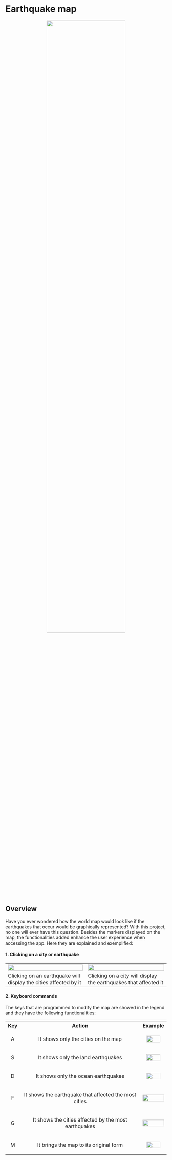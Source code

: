 <h1> Earthquake map </h1>

<p align = "center"> <img src = "https://user-images.githubusercontent.com/113531446/192155210-aba23d1a-4a7e-4cdd-9249-bc72b786c1f7.png" width = "70%"/> </p>

<h2> Overview </h2>

<p align = "left"> Have you ever wondered how the world map would look like if the earthquakes that occur would be graphically represented? With this project, no one will ever have this question. Besides the markers displayed on the map, the functionalities added enhance the user experience when accessing the app. Here they are explained and exemplified: </p>

<h4> 1. Clicking on a city or earthquake </h4>
<p align = "center">
  <table>
    <tr>
      <td> <img src = "https://user-images.githubusercontent.com/113531446/192155585-58731a25-b9c2-4c8b-9c25-a319d7a24a4f.png" width = "100%"> </td>
      <td> <img src = "https://user-images.githubusercontent.com/113531446/192155710-c81acbf0-3708-4697-9760-1c2a0be73ff5.png" width = "100%"> </td>
    </tr>
    <tr>
      <td> Clicking on an earthquake will display the cities affected by it </td>
      <td> Clicking on a city will display the earthquakes that affected it </td>
  </table>
</p>

<h4> 2. Keyboard commands </h4>
<p align = "left"> The keys that are programmed to modify the map are showed in the legend and they have the following functionalities: </p>
<table width = "80%"> 
  <tr>
    <th> Key </th>
    <th> Action </th>
    <th> Example </th>
  </tr>
  <tr>
    <td> <p align = "center"> A </p> </td>
    <td> <p align = "center"> It shows only the cities on the map </p> </td>
    <td> <p align="center"> <img src = "https://user-images.githubusercontent.com/113531446/192156764-d3e0babe-d62e-4c91-969d-7ea2c463ca1d.png" width = "80%"> </p> </td>
  </tr>
    <tr>
    <td> <p align = "center"> S </p> </td>
    <td> <p align = "center"> It shows only the land earthquakes </p> </td>
    <td> <p align="center"> <img src = "https://user-images.githubusercontent.com/113531446/192157121-0afc96ea-ec6d-4e15-94cb-37591018dac1.png" width = "80%"> </p> </td>
  </tr>
  <tr>
    <td> <p align = "center"> D </p> </td>
    <td> <p align = "center"> It shows only the ocean earthquakes </p> </td>
    <td> <p align="center"> <img src = "https://user-images.githubusercontent.com/113531446/192157208-244eb8e0-1db1-46e5-9524-5231056b1b13.png" width = "80%"> </p> </td>
  </tr>
    <tr>
    <td> <p align = "center"> F </p> </td>
    <td> <p align = "center"> It shows the earthquake that affected the most cities </p> </td>
    <td> <p align="center"> <img src = "https://user-images.githubusercontent.com/113531446/192157283-6ed2f19d-0521-4b8f-ab03-8f99f29c84f3.png" width = "100%"> </p> </td>
  </tr>
  <tr>
    <td> <p align = "center"> G </p> </td>
    <td> <p align = "center"> It shows the cities affected by the most earthquakes </p> </td>
    <td> <p align="center"> <img src = "https://user-images.githubusercontent.com/113531446/192157380-898260b3-6cbc-4ffa-a734-af225387ddf2.png" width = "100%"> </p> </td>
  </tr>
    <tr>
    <td> <p align = "center"> M </p> </td>
    <td> <p align = "center"> It brings the map to its original form </p> </td>
    <td> <p align="center"> <img src = "https://user-images.githubusercontent.com/113531446/192155210-aba23d1a-4a7e-4cdd-9249-bc72b786c1f7.png" width = "80%"> </p> </td>
  </tr>
 </table>

